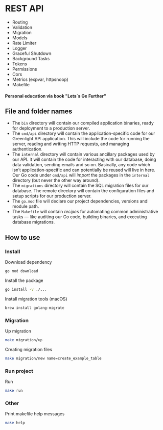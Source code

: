 # REST API
- Routing
- Validation
- Migration
- Models
- Rate Limiter
- Logger
- Graceful Shutdown
- Background Tasks
- Tokens
- Permissions
- Cors
- Metrics (expvar, httpsnoop)
- Makefile

#### Personal education via book "Lets`s Go Further"

## File and folder names

- The `bin` directory will contain our compiled application binaries, ready for deployment to a production server.
- The `cmd/api` directory will contain the application-specific code for our Greenlight API application. This will include the code for running the server, reading and writing HTTP requests, and managing authentication.
- The `internal` directory will contain various ancillary packages used by our API. It will contain the code for interacting with our database, doing data validation, sending emails and so on. Basically, any code which isn’t application-specific and can potentially be reused will live in here. Our Go code under `cmd/api` will <em>import</em> the packages in the `internal` directory (but never the other way around).
- The `migrations` directory will contain the SQL migration files for our database. The remote directory will contain the configuration files and setup scripts for our
production server.
- The `go.mod` file will declare our project dependencies, versions and module path.
- The `Makefile` will contain <em>recipes</em> for automating common administrative tasks — like auditing our Go code, building binaries, and executing database migrations.

## How to use

### Install

Download dependency

```bash
go mod download
```

Install the package
```bash
go install -v ./...
```

Install migration tools (macOS)
```bash
brew install golang-migrate
```

### Migration

Up migration
```bash
make migration/up
```

Creating migration files
```bash
make migration/new name=create_example_table
```

### Run project
Run
```bash
make run
```

### Other

Print makefile help messages

```bash
make help
```